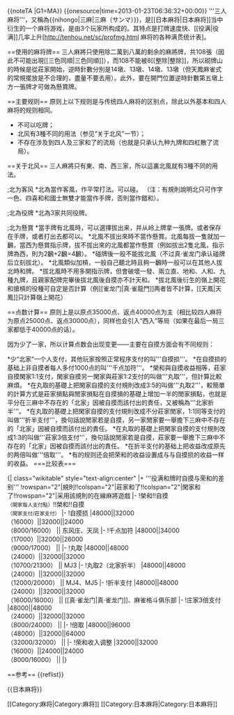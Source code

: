 {{noteTA
|G1=MA}}
{{onesource|time=2013-01-23T06:36:32+00:00}}
'''三人麻将'''，又稱為{{nihongo|三麻|三麻（サンマ）}}，是[[日本麻将|日本麻将]]当中衍生的一个麻将游戏，是由3个玩家所构成的。其特点是打牌速度快、[[役满|役满]]几率上升<ref>[http://tenhou.net/sc/profmg.html 麻将的各种满贯统计表]</ref>。

==使用的麻将牌==
三人麻將只使用除二萬到八萬的剩余的麻將牌，共108張（因此不可能出現[[三色同順|三色同順]]），而108不能被8[[整除|整除]]，所以砌牌山的時候是從莊家開始，逆時針數分別是14墩、13墩、14墩、13墩（但天鳳麻雀式的常規擺放是不合理的，盡量不要去用）。此外，要在開門位置逆時針數第五墩上方一張牌才可做為懸賞牌。

==主要规则==
原则上以下规则是与传统四人麻将的区别点，除此以外基本和四人麻将的规则相同。

* 不可以吃牌；
* 北风有3種不同的用法（参见“关于北风”一节）；
* 不存在涉及到四人及三家和了的流局（也就是只承认九种九牌和四杠散了流局）。

==关于北风==
三人麻將只有東、南、西三家，所以這裏北風就有3種不同的用法。

;北为客风
*北為當作客風，作平常打法。可以碰。
（注：有規則說明北只可作字一色、四喜和和國士無雙才能當作手牌，否則當作錯和）。

;北為役牌
*北為3家共同役牌。

;北为懸賞
*當手牌有北風時，可以選擇拔出来，并从岭上牌拿一張牌。或者保存在手牌，或者打出去都可以。
*北風不拔出來時不當作懸賞。北風每拔一隻就加一飜，當西为懸賞指示牌，拔不拔出來的北風都當作懸賞（例如拔出2隻北風，指示牌為西，則为2飜+2飜=4飜）。
*碰牌後一般不能拔北風（不过真·雀龙门承认碰牌后立刻拔北）。
*北風類似加槓，一般自己聽北時且夠一飜時一般可以在其他人拔北時和牌。
*拔北風時不用多開指示牌，但會破壞一發、兩立直、地和、人和、九種九牌，且親家配牌完畢後拔北風後自摸亦不計天和。
*拔北風後衍生的嶺上開花和搶槓的役種可自定是否計算（例[[雀龙门|真·雀龍門]]两者皆不計算，[[天鳳|天鳳]]只計算嶺上開花）

==点数计算==
原则上是以原点35000点、返点40000点为主（相比较四人麻将为原点25000点、返点30000点），同样也会引入“西入”等局（如果在最后一局三家都低于40000点的话）。

因为少了一家，所以计算点数会出现变更——主要在自摸方面会有不同规则：

*少“北家”一个人支付，其他玩家按照正常程序支付的叫'''自摸损'''。
*在自摸损的基础上非自摸者每人多付1000点的叫'''千点加符'''。
*榮和與自摸收益相等，莊家自摸閑家1:1支付，閑家自摸另一閑家與莊家1:2支付的叫做'''丸取'''，但計算比較麻煩。
*在丸取的基礎上把閑家自摸的支付規則改成3:5的叫做'''丸取2'''，較簡單的計算方式是莊家損點與閒家損點在自摸損的基礎上增加一半的閒家損點，也就是平分在三麻中不存在的「北家」因被自摸而該付出的責任，又被稱為'''北家折半'''。
*在丸取的基礎上把閑家自摸的支付規則改成不分莊家閒家，1:1同等支付的叫做'''折半支付'''，換句話說閒家若是自摸，另一家閒家要一舉擔下三麻中不存在的「北家」因被自摸而該付出的責任。
*在丸取的基礎上把閑家自摸的支付規則改成1:3的叫做'''莊家3倍支付'''，換句話說閒家若是自摸，莊家要一舉擔下三麻中不存在的「北家」因被自摸而該付出的責任。
*在折半支付的基础上把收益改成原先的两倍叫做'''倍取'''。
*有的规则还会把荣和的收益设置成与与自摸损的收益一样的收益。
===比较表===

{| class="wikitable" style="text-align:center"
|+ '''役满和牌时自摸与荣和的差别'''
!rowspan="2"|規則!!colspan="2"|莊家和了!!colspan="2"|閑家和了!!rowspan="2"|采用該規則的在線麻將遊戲
|-
!榮和!!自摸<br /><small>（閑家每人支付點）</small>!!榮和!!自摸<br /><small>（閑家支付/莊家支付）</small>
|-
!自摸损
|48000||32000<br />（16000）||32000||24000<br />（8000/16000） || 东风庄、天凤
|-
!千点加符
|48000||34000<br />（17000）||32000||26000<br />（9000/17000） || 
|-
!丸取
|48000||48000<br />（24000）||32000||32000<br />（10700/21300） || MJ3
|-
!丸取2（北家折半）
|48000||48000<br />（24000）||32000||32000<br />（12000/20000） || MJ4、MJ5
|-
!折半支付
|48000||48000<br />（24000）||32000||32000<br />（16000/16000） || [[真·雀龙门|真·雀龙门]]、麻雀格斗俱乐部
|-
!庄家3倍支付
|48000||48000<br />（24000）||32000||32000<br />（8000/24000） || 
|-
!倍取
|48000||96000<br />（48000）||32000||64000<br />（32000/32000） || 
|-
!荣和收入调整
|32000||32000<br />（16000）||24000||24000<br />（8000/16000） ||
|}

==参考==
{{reflist}}

{{日本麻将}}


[[Category:麻将|Category:麻将]]
[[Category:日本麻将|Category:日本麻将]]